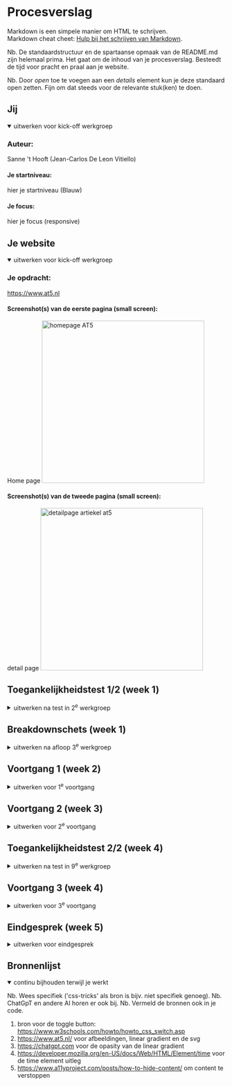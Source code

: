# Procesverslag
Markdown is een simpele manier om HTML te schrijven.  
Markdown cheat cheet: [Hulp bij het schrijven van Markdown](https://github.com/adam-p/markdown-here/wiki/Markdown-Cheatsheet).

Nb. De standaardstructuur en de spartaanse opmaak van de README.md zijn helemaal prima. Het gaat om de inhoud van je procesverslag. Besteedt de tijd voor pracht en praal aan je website.

Nb. Door *open* toe te voegen aan een *details* element kun je deze standaard open zetten. Fijn om dat steeds voor de relevante stuk(ken) te doen.





## Jij

<details open>
  <summary>uitwerken voor kick-off werkgroep</summary>

  ### Auteur:
  Sanne 't Hooft (Jean-Carlos De Leon Vitiello)

  #### Je startniveau:
  hier je startniveau (Blauw)

  #### Je focus:
  hier je focus (responsive)
 
</details>





## Je website

<details open>
  <summary>uitwerken voor kick-off werkgroep</summary>

  ### Je opdracht:
  https://www.at5.nl

  #### Screenshot(s) van de eerste pagina (small screen): 
  Home page
  <img src="readme-images/Frame 2.png" width="375px" alt="homepage AT5">

  #### Screenshot(s) van de tweede pagina (small screen):
  detail page 
  <img src="readme-images/Frame 4.png" width="375px" alt="detailpage artiekel at5">
 
</details>



## Toegankelijkheidstest 1/2 (week 1)

<details>
  <summary>uitwerken na test in 2<sup>e</sup> werkgroep</summary>

  ### Bevindingen
  - de meeste titels zijn H1
  - er zitten veel errors
  - screen reader skipt de knop actueel.
  - at5 gebruikjt de standaard browser focus state


</details>



## Breakdownschets (week 1)

<details>
  <summary>uitwerken na afloop 3<sup>e</sup> werkgroep</summary>

  ### de hele pagina: 
  <img src="readme-images/Frame 1.png" width="375px" alt="breakdown van de hele pagina">

  ### dynamisch deel (bijv menu): 
  <img src="readme-images/Untitled.jpg" width="375px" alt="breakdown van een dynamisch deel">

</details>





## Voortgang 1 (week 2)

<details>
  <summary>uitwerken voor 1<sup>e</sup> voortgang</summary>

  ### Stand van zaken
  <img src="readme-images/Scherm­afbeelding 2024-10-29 om 17.06.14.png" width="375px" alt="uitomst opdracht 1">


  ### Agenda voor meeting
  samen met je groepje opstellen

  | Jean-Carlo     | Mila               | Teun         | philene          |
  | ---            | ---                | ---          | ---              |
  | HTML/CSS       | hoe maak je gebruik|              |                  |
  | Checken        |van screenreader.   | afwezig      | afwezig          |
  |positionabsolute| Github uploaden    |              |                  |
   grid              werkt niet.

  ### Verslag van meeting
  hier na afloop snel de uitkomsten van de meeting vastleggen

  - Ik moet letten op de volgorde van mijn html eerst de htjes en dan de ptjes
  - meer wit ruimte tussen codes om het overzichtelijk te houden
  - ruim de code op die niet gebruikt worden.
  - gebruik order om de h2 onder de P te krijgen
  - de screenreader vraag is uiteindelijk niet gesteld.

</details>





## Voortgang 2 (week 3)

<details>
  <summary>uitwerken voor 2<sup>e</sup> voortgang</summary>

  ### Stand van zaken
  hier dit ging goed & dit was lastig (neem ook screenshots op van delen van je website en code)


  ### Agenda voor meeting
  samen met je groepje opstellen

  | Jean-c  1      | student 2          | student 3    | student 4        |
  | ---            | ---                | ---          | ---              |
  | Grid uitleg    | en dit             | en ik dit    | en dan ik dat    |
  |                | dit als er tijd is | nog een punt | dit wil ik zeker |
  | ...            | ...                | ...          | ...              |


  ### Verslag van meeting
  hier na afloop snel de uitkomsten van de meeting vastleggen

  - Ik liep vast met de grid maar dat is door een beetje ermee te oefenen tijdens de meeting wel gelukt

</details>





## Toegankelijkheidstest 2/2 (week 4)

<details>
  <summary>uitwerken na test in 9<sup>e</sup> werkgroep</summary>

  ### Bevindingen
  - ik heb de code voor de focus state toegevoegd in mijn css ookal gebruikt AT5 de standaard focus state. ik vond het nog te onduidelijk.
  - Ik moet de skip knop voor de screen reader nog toevoegen.
  - ik heb geen animaties in mijn ontwerp
  voor de rest werkte alles goed
  - ik had op sommige secties geen heading dus die heb ik nu toegevoegd.
  - contrast is overal goed en ik heb de dark modes toegevoegd.
  - skip toe content knop had ik nog niet dus die heb ik ook erbij gezet.
  alle afbeeldingen hebben een alt tekst.

</details>





## Voortgang 3 (week 4)

<details>
  <summary>uitwerken voor 3<sup>e</sup> voortgang</summary>

  ### Stand van zaken
  de hamburger menu maken ging wel goed maar reageerde niet als ik erop klikte.
  <img src="readme-images/Scherm­afbeelding 2024-10-29 om 17.03.59.png" width="375px" alt="uitomst opdracht 1">


  ### Agenda voor meeting
  samen met je groepje opstellen

  | jean-c         | student 2          | student 3    | student 4        |
  | ---            | ---                | ---          | ---              |
  | hamburger menu | en dit             | en ik dit    | en dan ik dat    |
  | opent niet     | dit als er tijd is | nog een punt | dit wil ik zeker |
  | ...            | ...                | ...          | ...              |


  ### Verslag van meeting
  hier na afloop snel de uitkomsten van de meeting vastleggen

  - Inplaats van hoofdletters te typen in de html gebruik text transform uppercase om de tekst in hoofdletters te veranderen
  - de hamburger menu kon ik niet openen omdat de z-index te laag was waardoor er iets voor de knop stond.
  - de html ziet er goed uit en is semantisch correct 
  - snel beginnen met de tweede pagina anders ga ik het niet halen.

</details>





## Eindgesprek (week 5)

<details>
  <summary>uitwerken voor eindgesprek</summary>

  ### Je uitkomst - karakteristiek screenshots:
  <img src="readme-images/Scherm­afbeelding 2024-11-03 om 17.23.55.png" width="375px" alt="uitomst opdracht 1">


  ### Dit ging goed/Heb ik geleerd: 
  De grid was in het begin heel lastig maar na een tijde ermee te werken heb ik het wel onder controlle. Ik vond het vooral handig hoe makkelijk je kan aangeven waar je een element wilt hebben door simpel de collumn en de row aan te geven. Dat is veel handiger dan de flexbox naar mijn mening. ook was het leren van responsive design heel handig en leerzaam.

  <img src="readme-images/Grid.png" width="375px" alt="top">


  ### Dit was lastig/Is niet gelukt:
  At5 heeft een laad meer knop waarbij de SVG 360 grade draait wanneer je hoverd erop en wanneer je weer uit hoverd dan draait het terug. Ik kreeg de eerste draai aan de praat maar het draaide bij mij niet terug. Ik heb veel geprobeerd maar ik kwam er helaas niet uit waardoor ik het op heb gegeven.

  <img src="readme-images/hover-in-hover-out.png" width="375px" alt="bummer">
</details>





## Bronnenlijst

<details open>
  <summary>continu bijhouden terwijl je werkt</summary>

  Nb. Wees specifiek ('css-tricks' als bron is bijv. niet specifiek genoeg). 
  Nb. ChatGpT en andere AI horen er ook bij.
  Nb. Vermeld de bronnen ook in je code.

  1. bron voor de toggle button: https://www.w3schools.com/howto/howto_css_switch.asp
  2. https://www.at5.nl/ voor afbeeldingen, linear gradient en de svg
  3. https://chatgpt.com voor de opasity van de linear gradient 
  4. https://developer.mozilla.org/en-US/docs/Web/HTML/Element/time voor de time element uitleg
  5. https://www.a11yproject.com/posts/how-to-hide-content/ om content te verstoppen

</details>